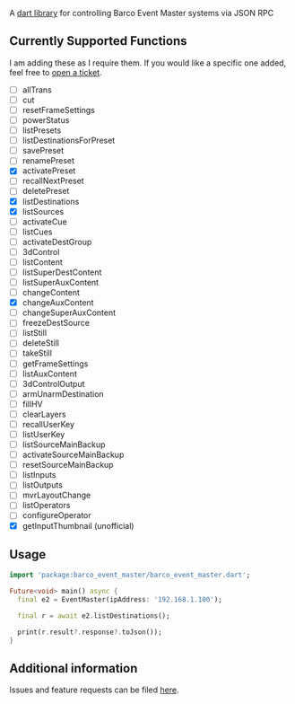 A [dart library][1] for controlling Barco Event Master systems via JSON RPC

## Currently Supported Functions
I am adding these as I require them. If you would like a specific one added, feel free to [open a ticket][2].

- [ ] allTrans
- [ ] cut
- [ ] resetFrameSettings
- [ ] powerStatus
- [ ] listPresets
- [ ] listDestinationsForPreset
- [ ] savePreset
- [ ] renamePreset
- [x] activatePreset
- [ ] recallNextPreset
- [ ] deletePreset
- [x] listDestinations
- [x] listSources
- [ ] activateCue
- [ ] listCues
- [ ] activateDestGroup
- [ ] 3dControl
- [ ] listContent
- [ ] listSuperDestContent
- [ ] listSuperAuxContent
- [ ] changeContent
- [x] changeAuxContent
- [ ] changeSuperAuxContent
- [ ] freezeDestSource
- [ ] listStill
- [ ] deleteStill
- [ ] takeStill
- [ ] getFrameSettings
- [ ] listAuxContent
- [ ] 3dControlOutput
- [ ] armUnarmDestination
- [ ] fillHV
- [ ] clearLayers
- [ ] recallUserKey
- [ ] listUserKey
- [ ] listSourceMainBackup
- [ ] activateSourceMainBackup
- [ ] resetSourceMainBackup
- [ ] listInputs
- [ ] listOutputs
- [ ] mvrLayoutChange
- [ ] listOperators
- [ ] configureOperator
- [x] getInputThumbnail (unofficial)

## Usage

```dart
import 'package:barco_event_master/barco_event_master.dart';

Future<void> main() async {
  final e2 = EventMaster(ipAddress: '192.168.1.100');

  final r = await e2.listDestinations();

  print(r.result?.response?.toJson());
}

```

## Additional information

Issues and feature requests can be filed [here][2].

[1]: https://pub.dev/packages/barco_event_master
[2]: https://github.com/point-source/barco_event_master/issues